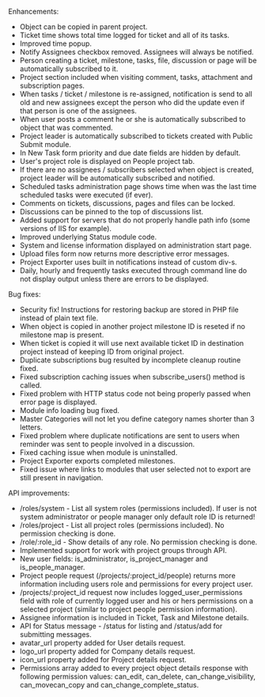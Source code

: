 Enhancements:

* Object can be copied in parent project.
* Ticket time shows total time logged for ticket and all of its tasks.
* Improved time popup.
* Notify Assignees checkbox removed. Assignees will always be notified.
* Person creating a ticket, milestone, tasks, file, discussion or page will be automatically subscribed to it.
* Project section included when visiting comment, tasks, attachment and subscription pages.
* When tasks / ticket / milestone is re-assigned, notification is send to all old and new assignees except the person who did the update even if that person is one of the assignees.
* When user posts a comment he or she is automatically subscribed to object that was commented.
* Project leader is automatically subscribed to tickets created with Public Submit module.
* In New Task form priority and due date fields are hidden by default.
* User's project role is displayed on People project tab.
* If there are no assignees / subscribers selected when object is created, project leader will be automatically subscribed and notified.
* Scheduled tasks administration page shows time when was the last time scheduled tasks were executed (if ever).
* Comments on tickets, discussions, pages and files can be locked.
* Discussions can be pinned to the top of discussions list.
* Added support for servers that do not properly handle path info (some versions of IIS for example).
* Improved underlying Status module code.
* System and license information displayed on administration start page.
* Upload files form now returns more descriptive error messages.
* Project Exporter uses built in notifications instead of custom div-s.
* Daily, hourly and frequently tasks executed through command line do not display output unless there are errors to be displayed.

Bug fixes:

* Security fix! Instructions for restoring backup are stored in PHP file instead of plain text file.
* When object is copied in another project milestone ID is reseted if no milestone map is present.
* When ticket is copied it will use next available ticket ID in destination project instead of keeping ID from original project.
* Duplicate subscriptions bug resulted by incomplete cleanup routine fixed.
* Fixed subscription caching issues when subscribe_users() method is called.
* Fixed problem with HTTP status code not being properly passed when error page is displayed.
* Module info loading bug fixed.
* Master Categories will not let you define category names shorter than 3 letters.
* Fixed problem where duplicate notifications are sent to users when reminder was sent to people involved in a discussion.
* Fixed caching issue when module is uninstalled.
* Project Exporter exports completed milestones.
* Fixed issue where links to modules that user selected not to export are still present in navigation.

API improvements:

* /roles/system - List all system roles (permissions included). If user is not system administrator or people manager only default role ID is returned!
* /roles/project - List all project roles (permissions included). No permission checking is done.
* /role/:role_id - Show details of any role. No permission checking is done.
* Implemented support for work with project groups through API.
* New user fields: is_administrator, is_project_manager and is_people_manager.
* Project people request (/projects/:project_id/people) returns more information including users role and permissions for every project user.
* /projects/:project_id request now includes logged_user_permissions field with role of currently logged user and his or hers permissions on a selected project (similar to project people permission information).
* Assignee information is included in Ticket, Task and Milestone details.
* API for Status message - /status for listing and /status/add for submitting messages.
* avatar_url property added for User details request.
* logo_url property added for Company details request.
* icon_url property added for Project details request.
* Permissions array added to every project object details response with following permission values: can_edit, can_delete, can_change_visibility, can_movecan_copy and can_change_complete_status.
